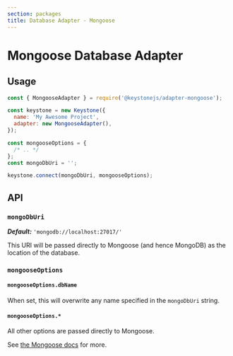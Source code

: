 ```yaml
---
section: packages
title: Database Adapter - Mongoose
---
```


# Mongoose Database Adapter

## Usage

```javascript
const { MongooseAdapter } = require('@keystonejs/adapter-mongoose');

const keystone = new Keystone({
  name: 'My Awesome Project',
  adapter: new MongooseAdapter(),
});

const mongooseOptions = {
  /* .. */
};
const mongoDbUri = '';

keystone.connect(mongoDbUri, mongooseOptions);
```

## API

### `mongoDbUri`

_**Default:**_ `'mongodb://localhost:27017/'`

This URI will be passed directly to Mongoose (and hence MongoDB) as the location of the database.

### `mongooseOptions`

#### `mongooseOptions.dbName`

When set, this will overwrite any name specified in the `mongoDbUri` string.

#### `mongooseOptions.*`

All other options are passed directly to Mongoose.

See [the Mongoose docs](https://mongoosejs.com/docs/connections.html) for more.
